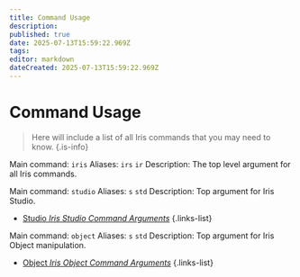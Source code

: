 ```yaml
---
title: Command Usage
description: 
published: true
date: 2025-07-13T15:59:22.969Z
tags: 
editor: markdown
dateCreated: 2025-07-13T15:59:22.969Z
---
```


# Command Usage
> Here will include a list of all Iris commands that you may need to know.
{.is-info}

Main command: `iris`
Aliases: `irs` `ir`
Description: The top level argument for all Iris commands.

Main command: `studio`
Aliases: `s` `std`
Description: Top argument for Iris Studio.
- [Studio *Iris Studio Command Arguments*](/doc/iris/studio-commands)
{.links-list}

Main command: `object`
Aliases: `s` `std`
Description: Top argument for Iris Object manipulation.
- [Object *Iris Object Command Arguments*](/doc/iris/object-commands)
{.links-list}